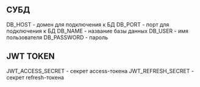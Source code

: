 ## СУБД

DB_HOST - домен для подключения к БД
DB_PORT - порт для подключения к БД
DB_NAME - название базы данных
DB_USER - имя пользователя
DB_PASSWORD - пароль

## JWT TOKEN

JWT_ACCESS_SECRET - секрет access-токена
JWT_REFRESH_SECRET - секрет refresh-токена